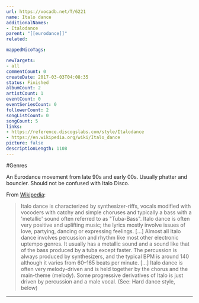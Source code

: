 ```yaml
---
url: https://vocadb.net/T/6221
name: Italo dance
additionalNames: 
- Italodance
parent: "[[eurodance]]"
related:

mappedNicoTags:

newTargets:
- all
commentCount: 0
createDate: 2017-03-03T04:08:35
status: Finished
albumCount: 2
artistCount: 1
eventCount: 0
eventSeriesCount: 0
followerCount: 2
songListCount: 0
songCount: 5
links: 
- https://reference.discogslabs.com/style/Italodance
- https://en.wikipedia.org/wiki/Italo_dance
picture: false
descriptionLength: 1108
---
```


#Genres

An Eurodance movement from late 90s and early 00s. Usually phatter and bouncier. Should not be confused with Italo Disco.

From [Wikipedia](https://en.wikipedia.org/wiki/Italo_dance#Characteristics_of_the_music):
>Italo dance is characterized by synthesizer-riffs, vocals modified with vocoders with catchy and simple choruses and typically a bass with a 'metallic' sound often referred to as "Tuba-Bass". Italo dance is often very positive and uplifting music; the lyrics mostly involve issues of love, partying, dancing or expressing feelings. [...] Almost all Italo dance involves percussion and rhythm like most other electronic uptempo genres. It usually has a metallic sound and a sound like that of the bass produced by a tuba except faster. The percussion is always produced by synthesizers, and the typical BPM is around 140 although it varies from 60–165 beats per minute. [...] Italo dance is often very melody-driven and is held together by the chorus and the main-theme (melody). Some progressive derivatives of Italo is just driven by percussion and a male vocal. (See: Hard dance style, below)

---

